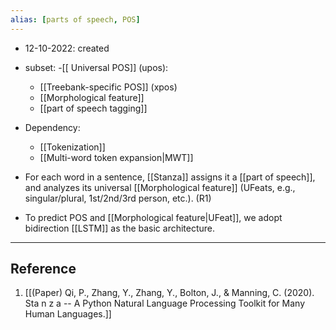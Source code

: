 ```yaml
---
alias: [parts of speech, POS]
---
```


- 12-10-2022: created

- subset:
	-[[ Universal POS]] (upos): 
	- [[Treebank-specific POS]] (xpos)
	- [[Morphological feature]]
	- [[part of speech tagging]]

- Dependency:
	- [[Tokenization]]
	- [[Multi-word token expansion|MWT]]

- For each word in a sentence, [[Stanza]] assigns it a [[part of speech]], and analyzes its universal [[Morphological feature]] (UFeats, e.g., singular/plural, 1st/2nd/3rd person, etc.). (R1)

- To predict POS and [[Morphological feature|UFeat]], we adopt bidirection [[LSTM]] as the basic architecture. 

---
## Reference
1. [[(Paper) Qi, P., Zhang, Y., Zhang, Y., Bolton, J., & Manning, C. (2020). Sta n z a -- A Python Natural Language Processing Toolkit for Many Human Languages.]]